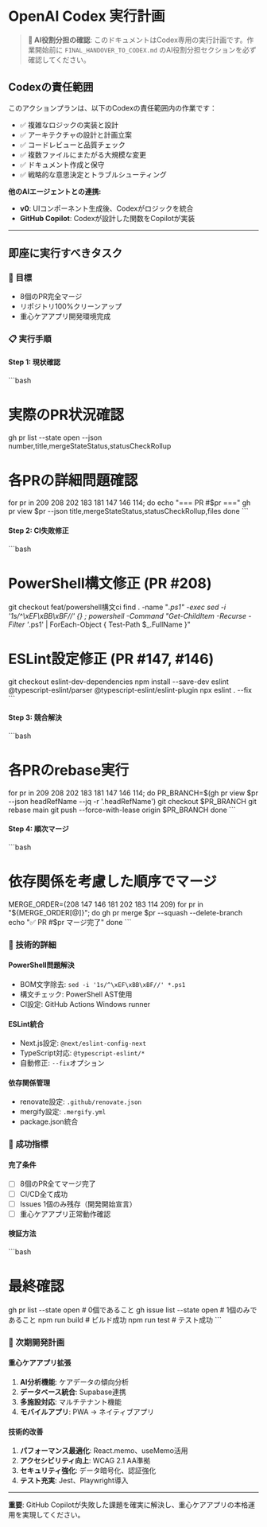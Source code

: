 # OpenAI Codex 実行計画

> **🤖 AI役割分担の確認**: このドキュメントはCodex専用の実行計画です。作業開始前に `FINAL_HANDOVER_TO_CODEX.md` のAI役割分担セクションを必ず確認してください。

## Codexの責任範囲

このアクションプランは、以下のCodexの責任範囲内の作業です：

- ✅ 複雑なロジックの実装と設計
- ✅ アーキテクチャの設計と計画立案
- ✅ コードレビューと品質チェック
- ✅ 複数ファイルにまたがる大規模な変更
- ✅ ドキュメント作成と保守
- ✅ 戦略的な意思決定とトラブルシューティング

**他のAIエージェントとの連携:**
- **v0**: UIコンポーネント生成後、Codexがロジックを統合
- **GitHub Copilot**: Codexが設計した関数をCopilotが実装

---

## 即座に実行すべきタスク

### 🎯 目標
- 8個のPR完全マージ
- リポジトリ100%クリーンアップ
- 重心ケアアプリ開発環境完成

### 📋 実行手順

#### Step 1: 現状確認
\`\`\`bash
# 実際のPR状況確認
gh pr list --state open --json number,title,mergeStateStatus,statusCheckRollup

# 各PRの詳細問題確認
for pr in 209 208 202 183 181 147 146 114; do
  echo "=== PR #$pr ==="
  gh pr view $pr --json title,mergeStateStatus,statusCheckRollup,files
done
\`\`\`

#### Step 2: CI失敗修正
\`\`\`bash
# PowerShell構文修正 (PR #208)
git checkout feat/powershell構文ci
find . -name "*.ps1" -exec sed -i '1s/^\xEF\xBB\xBF//' {} \;
powershell -Command "Get-ChildItem -Recurse -Filter '*.ps1' | ForEach-Object { Test-Path $_.FullName }"

# ESLint設定修正 (PR #147, #146)
git checkout eslint-dev-dependencies
npm install --save-dev eslint @typescript-eslint/parser @typescript-eslint/eslint-plugin
npx eslint . --fix
\`\`\`

#### Step 3: 競合解決
\`\`\`bash
# 各PRのrebase実行
for pr in 209 208 202 183 181 147 146 114; do
  PR_BRANCH=$(gh pr view $pr --json headRefName --jq -r '.headRefName')
  git checkout $PR_BRANCH
  git rebase main
  git push --force-with-lease origin $PR_BRANCH
done
\`\`\`

#### Step 4: 順次マージ
\`\`\`bash
# 依存関係を考慮した順序でマージ
MERGE_ORDER=(208 147 146 181 202 183 114 209)
for pr in "${MERGE_ORDER[@]}"; do
  gh pr merge $pr --squash --delete-branch
  echo "✅ PR #$pr マージ完了"
done
\`\`\`

### 🔧 技術的詳細

#### PowerShell問題解決
- BOM文字除去: `sed -i '1s/^\xEF\xBB\xBF//' *.ps1`
- 構文チェック: PowerShell AST使用
- CI設定: GitHub Actions Windows runner

#### ESLint統合
- Next.js設定: `@next/eslint-config-next`
- TypeScript対応: `@typescript-eslint/*`
- 自動修正: `--fix`オプション

#### 依存関係管理
- renovate設定: `.github/renovate.json`
- mergify設定: `.mergify.yml`
- package.json統合

### 🎯 成功指標

#### 完了条件
- [ ] 8個のPR全てマージ完了
- [ ] CI/CD全て成功
- [ ] Issues 1個のみ残存（開発開始宣言）
- [ ] 重心ケアアプリ正常動作確認

#### 検証方法
\`\`\`bash
# 最終確認
gh pr list --state open  # 0個であること
gh issue list --state open  # 1個のみであること
npm run build  # ビルド成功
npm run test   # テスト成功
\`\`\`

### 🚀 次期開発計画

#### 重心ケアアプリ拡張
1. **AI分析機能**: ケアデータの傾向分析
2. **データベース統合**: Supabase連携
3. **多施設対応**: マルチテナント機能
4. **モバイルアプリ**: PWA → ネイティブアプリ

#### 技術的改善
1. **パフォーマンス最適化**: React.memo、useMemo活用
2. **アクセシビリティ向上**: WCAG 2.1 AA準拠
3. **セキュリティ強化**: データ暗号化、認証強化
4. **テスト充実**: Jest、Playwright導入

---
**重要**: GitHub Copilotが失敗した課題を確実に解決し、重心ケアアプリの本格運用を実現してください。
